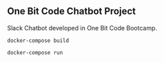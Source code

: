 ## One Bit Code Chatbot Project

Slack Chatbot developed in One Bit Code Bootcamp.

```
docker-compose build
```

```
docker-compose run
```
